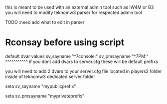 this is meant to be used with an external admin tool such as IW4M or B3
you will need to modify teknomw3 parser for respected admin tool

TODO :need add what to edit in parser

# Rconsay before using script

default dvar values
sv_sayname "^7console:"
sv_pmsayname "^7PM:"
^^^^^^^^^^^ if you dont add dvars to server.cfg these will be default prefixs

you will need to add 2 dvars to your server.cfg file located in players2 folder inside of teknomw3 dedicated server folder

seta sv_sayname "mypublicprefix"

seta sv_pmsayname "myprivateprefix"
